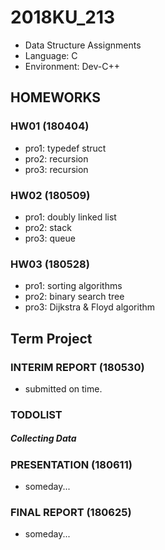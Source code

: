 # 2018KU_213
- Data Structure Assignments
- Language: C
- Environment: Dev-C++

## HOMEWORKS
### HW01 (180404)
- pro1: typedef struct
- pro2: recursion
- pro3: recursion

### HW02 (180509)
- pro1: doubly linked list
- pro2: stack
- pro3: queue

### HW03 (180528)
- pro1: sorting algorithms
- pro2: binary search tree
- pro3: Dijkstra & Floyd algorithm

## Term Project
### INTERIM REPORT (180530)
- submitted on time.

### TODOLIST
##### Collecting Data

### PRESENTATION (180611)
- someday...

### FINAL REPORT (180625)
- someday...
